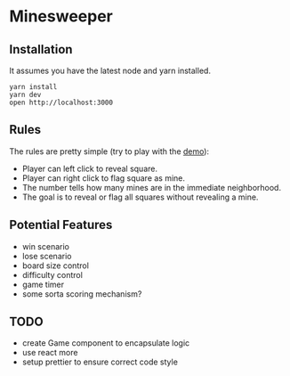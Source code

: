 # Minesweeper

## Installation

It assumes you have the latest node and yarn installed.

```
yarn install
yarn dev
open http://localhost:3000
```

## Rules

The rules are pretty simple (try to play with the [demo](https://sweeper.now.sh/)):

* Player can left click to reveal square.
* Player can right click to flag square as mine.
* The number tells how many mines are in the immediate neighborhood.
* The goal is to reveal or flag all squares without revealing a mine.


## Potential Features

* win scenario
* lose scenario
* board size control
* difficulty control
* game timer
* some sorta scoring mechanism?

## TODO

* create Game component to encapsulate logic
* use react more
* setup prettier to ensure correct code style

